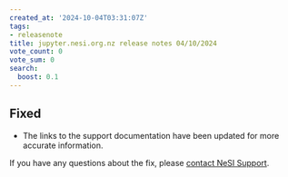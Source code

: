```yaml
---
created_at: '2024-10-04T03:31:07Z'
tags:
- releasenote
title: jupyter.nesi.org.nz release notes 04/10/2024
vote_count: 0
vote_sum: 0
search:
  boost: 0.1
---
```


## Fixed

- The links to the support documentation have been updated for more accurate information. 

If you have any questions about the fix,
please [contact NeSI
Support](mailto:support@nesi.org.nz "mailto:support@nesi.org.nz").
